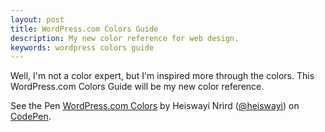 ```yaml
---
layout: post
title: WordPress.com Colors Guide
description: My new color reference for web design.
keywords: wordpress colors guide
---
```


Well, I'm not a color expert, but I'm inspired more through the colors. This WordPress.com Colors Guide will be my new color reference.

<p data-height="498" data-theme-id="11537" data-slug-hash="Lpygrm" data-default-tab="result" data-user="heiswayi" class='codepen'>See the Pen <a href='http://codepen.io/heiswayi/pen/Lpygrm/'>WordPress.com Colors</a> by Heiswayi Nrird (<a href='http://codepen.io/heiswayi'>@heiswayi</a>) on <a href='http://codepen.io'>CodePen</a>.</p>
<script async src="//assets.codepen.io/assets/embed/ei.js"></script>
